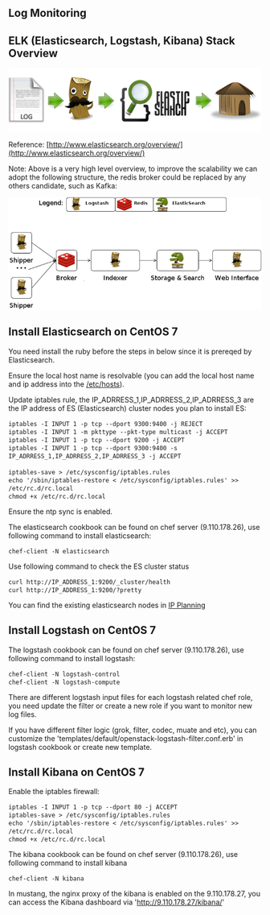 ## Log Monitoring

## ELK (Elasticsearch, Logstash, Kibana) Stack Overview
![ELK Overview](../images/20141202_file_logstash_es_kibana.png)

Reference: [http://www.elasticsearch.org/overview/](http://www.elasticsearch.org/overview/)

Note: Above is a very high level overview, to improve the scalability we can adopt the following structure, the redis broker could be replaced by any others candidate, such as Kafka:

![Centralized ELK Overview](../images/20141202_advanced_elk.png)

## Install Elasticsearch on CentOS 7
You need install the ruby before the steps in below since it is prereqed by Elasticsearch.

Ensure the local host name is resolvable (you can add the local host name and ip address into the [/etc/hosts](samples/hosts/hosts)).

Update iptables rule, the IP_ADRRESS_1,IP_ADRRESS_2,IP_ADRRESS_3 are the IP address of ES (Elasticsearch) cluster nodes you plan to install ES:

	iptables -I INPUT 1 -p tcp --dport 9300:9400 -j REJECT
	iptables -I INPUT 1 -m pkttype --pkt-type multicast -j ACCEPT
	iptables -I INPUT 1 -p tcp --dport 9200 -j ACCEPT
	iptables -I INPUT 1 -p tcp --dport 9300:9400 -s IP_ADRRESS_1,IP_ADRRESS_2,IP_ADRRESS_3 -j ACCEPT

	iptables-save > /etc/sysconfig/iptables.rules    
	echo '/sbin/iptables-restore < /etc/sysconfig/iptables.rules' >> /etc/rc.d/rc.local    
	chmod +x /etc/rc.d/rc.local    

Ensure the ntp sync is enabled.

The elasticsearch cookbook can be found on chef server (9.110.178.26), use following command to install elasticsearch:

	chef-client -N elasticsearch

Use following command to check the ES cluster status

	curl http://IP_ADDRESS_1:9200/_cluster/health    
	curl http://IP_ADDRESS_1:9200/?pretty

You can find the existing elasticsearch nodes in [IP Planning](IPPlanning.markdown)

## Install Logstash on CentOS 7
The logstash cookbook can be found on chef server (9.110.178.26), use following command to install logstash:

	chef-client -N logstash-control
	chef-client -N logstash-compute

There are different logstash input files for each logstash related chef role, you need update the filter or create a new role if you want to monitor new log files.

If you have different filter logic (grok, filter, codec, muate and etc), you can customize the 'templates/default/openstack-logstash-filter.conf.erb' in logstash cookbook or create new template.


## Install Kibana on CentOS 7

Enable the iptables firewall:    

	iptables -I INPUT 1 -p tcp --dport 80 -j ACCEPT    
	iptables-save > /etc/sysconfig/iptables.rules    
	echo '/sbin/iptables-restore < /etc/sysconfig/iptables.rules' >> /etc/rc.d/rc.local    
	chmod +x /etc/rc.d/rc.local    

The kibana cookbook can be found on chef server (9.110.178.26), use following command to install kibana

	chef-client -N kibana

In mustang, the nginx proxy of the kibana is enabled on the 9.110.178.27, you can access the Kibana dashboard via 'http://9.110.178.27/kibana/'
